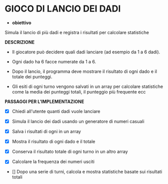 # GIOCO DI LANCIO DEI DADI

- **obiettivo**

Simula il lancio di più dadi e registra i risultati per calcolare statistiche

**DESCRIZIONE**

- Il giocatore può decidere quali dadi lanciare (ad esempio da 1 a 6 dadi).

- Ogni dado ha 6 facce numerate da 1 a 6.

- Dopo il lancio, il programma deve mostrare il risultato di ogni dado e il totale dei punteggi.

- Gli esiti di ogni turno vengono salvati in un array per calcolare statistiche come la media dei punteggi totali, il punteggio più frequente ecc

**PASSAGGI PER L'IMPLEMENTAZIONE**

- [x] Chiedi all'utente quanti dadi vuole lanciare

- [x] Simula il lancio dei dadi usando un generatore di numeri casuali

- [x] Salva i risultati di ogni in un array

- [x] Mostra il risultato di ogni dado e il totale

- [x] Conserva il risultato totale di ogni turno in un altro array

- [x] Calcolare la frequenza dei numeri usciti

- [] Dopo una serie di turni, calcola e mostra statistiche basate sui risultati totali
